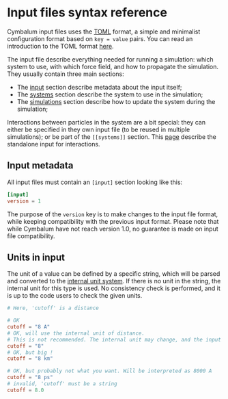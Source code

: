 # Input files syntax reference

Cymbalum input files uses the [TOML][TOML] format, a simple and minimalist
configuration format based on `key = value` pairs. You can read an introduction
to the TOML format [here][TOML].

[TOML]: https://github.com/toml-lang/toml

The input file describe everything needed for running a simulation: which system
to use, with which force field, and how to propagate the simulation. They
usually contain three main sections:
- The [input](input/intro.html#Input%20metadata) section describe metadata about
  the input itself;
- The [systems](input/systems.html) section describe the system to use in the
  simulation;
- The [simulations](input/simulations.html) section describe how to update the
  system during the simulation;

Interactions between particles in the system are a bit special: they can either
be specified in they own input file (to be reused in multiple simulations); or
be part of the `[[systems]]` section. This [page](input/interactions.html)
describe the standalone input for interactions.

## Input metadata

All input files must contain an `[input]` section looking like this:

```toml
[input]
version = 1
```

The purpose of the `version` key is to make changes to the input file format,
while keeping compatibility with the previous input format. Please note that
while Cymbalum have not reach version 1.0, no guarantee is made on input file
compatibility.

## Units in input

The unit of a value can be defined by a specific string, which will be parsed
and converted to the [internal unit system](input/units.html).
If there is no unit in the string, the internal unit for this type is used.
No consistency check is performed, and it is up to the code users to check the
given units.

```toml
# Here, 'cutoff' is a distance

# OK
cutoff = "8 A"
# OK, will use the internal unit of distance.
# This is not recommended. The internal unit may change, and the input convey less information
cutoff = "8"    
# OK, but big !
cutoff = "8 km"  

# OK, but probably not what you want. Will be interpreted as 8000 A
cutoff = "8 ps"
# invalid, 'cutoff' must be a string
cutoff = 8.0   
```
